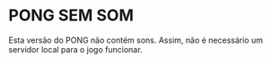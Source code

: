 # PONG SEM SOM

Esta versão do PONG não contém sons. Assim, não é necessário um servidor local para o jogo funcionar.